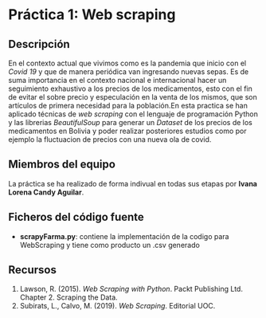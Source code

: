 # Práctica 1: Web scraping


## Descripción

En el contexto actual que vivimos como es la pandemia que inicio con el _Covid 19_ y que de manera periódica van ingresando nuevas sepas. Es de suma importancia en el contexto nacional e internacional hacer un seguimiento exhaustivo a los precios de los medicamentos, esto con el fin de evitar el sobre precio y especulación en la venta de los mismos, que son artículos de primera necesidad para la población.En esta practica se han aplicado técnicas de _web scraping_ con el lenguaje de programación Python y las librerias _BeautifulSoup_ para generar un _Dataset_ de los precios de los medicamentos en Bolivia y poder realizar posteriores estudios como por ejemplo la fluctuacion de precios con una nueva ola de covid.

## Miembros del equipo

La práctica se ha realizado de forma indivual en todas sus etapas por **Ivana Lorena Candy Aguilar**.

## Ficheros del código fuente

* **scrapyFarma.py**: contiene la implementación de la codigo para WebScraping y tiene como producto un .csv generado

## Recursos

1. Lawson, R. (2015). _Web Scraping with Python_. Packt Publishing Ltd. Chapter 2. Scraping the Data.
2. Subirats, L., Calvo, M. (2019). _Web Scraping_. Editorial UOC.
